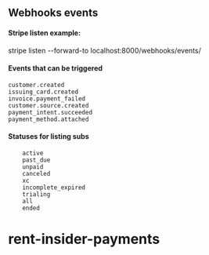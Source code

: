 ## Webhooks events

#### Stripe listen example: 

stripe listen --forward-to localhost:8000/webhooks/events/

#### Events that can be triggered
    customer.created
    issuing_card.created
    invoice.payment_failed
    customer.source.created
    payment_intent.succeeded
    payment_method.attached


#### Statuses for listing subs
```
    active
    past_due
    unpaid
    canceled
    xc
    incomplete_expired
    trialing
    all
    ended
```
# rent-insider-payments
